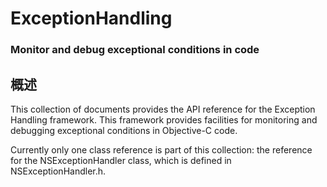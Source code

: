 # ExceptionHandling
### Monitor and debug exceptional conditions in code
## 概述
This collection of documents provides the API reference for the Exception Handling framework. This framework provides facilities for monitoring and debugging exceptional conditions in Objective-C code.

Currently only one class reference is part of this collection: the reference for the NSExceptionHandler class, which is defined in NSExceptionHandler.h.
